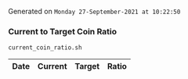 Generated on `Monday 27-September-2021 at 10:22:50`

### Current to Target Coin Ratio
`current_coin_ratio.sh`

Date|Current|Target|Ratio
---|---|---|---
